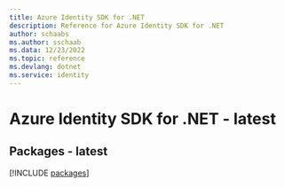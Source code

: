 ```yaml
---
title: Azure Identity SDK for .NET
description: Reference for Azure Identity SDK for .NET
author: schaabs
ms.author: sschaab
ms.data: 12/23/2022
ms.topic: reference
ms.devlang: dotnet
ms.service: identity
---
```

# Azure Identity SDK for .NET - latest
## Packages - latest
[!INCLUDE [packages](identity-index.md)]